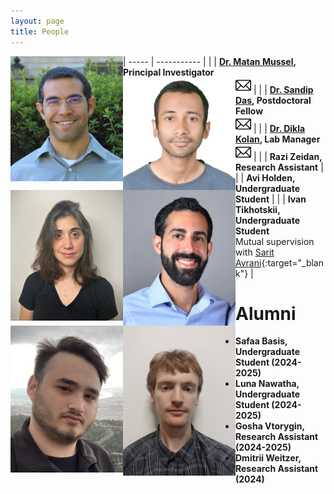 ```yaml
---
layout: page
title: People
---
```


| ----- | ----------- |
| <img align="left" src="/assets/img/MatanMussel.jpg" width="180"> | <b>[Dr. Matan Mussel](/pages/people/MatanMussel), Principal Investigator</b> <br> [<img src="/assets/img/envelope.jpg" width="25" height="25">](mailto:mmussel@univ.haifa.ac.il) |
| <img align="left" src="/assets/img/SandipDas.jpg" width="180"> | <b>[Dr. Sandip Das](/pages/people/SandipDas), Postdoctoral Fellow</b> <br> [<img src="/assets/img/envelope.jpg" width="25" height="25">](mailto:sdas01@campus.haifa.ac.il) |
| <img align="left" src="/assets/img/DiklaKolan.jpg" width="180"> | <b>[Dr. Dikla Kolan](/pages/people/DiklaKolan), Lab Manager</b> <br> [<img src="/assets/img/envelope.jpg" width="25" height="25">](mailto:dkolan@univ.haifa.ac.il) |
| <img align="left" src="/assets/img/RaziZeidan.jpeg" width="180"> | <b>Razi Zeidan, Research Assistant</b> |
| <img align="left" src="/assets/img/AviHolden.jpeg" width="180"> | <b>Avi Holden, Undergraduate Student</b> |
| <img align="left" src="/assets/img/IvanTikhotskii.jpg" width="180"> | <b>Ivan Tikhotskii, Undergraduate Student</b>  <br/> Mutual supervision with [Sarit Avrani](https://www.avranilab.haifa.ac.il/){:target="_blank"} |

# Alumni

- <b>Safaa Basis, Undergraduate Student (2024-2025)</b>  
- <b>Luna Nawatha, Undergraduate Student (2024-2025)</b>  
- <b>Gosha Vtorygin, Research Assistant (2024-2025)</b>  
- <b>Dmitrii Weitzer, Research Assistant (2024)</b>
